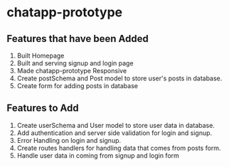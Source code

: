# chatapp-prototype
## Features that have been Added

1. Built Homepage
2. Built and serving signup and login page
3. Made chatapp-prototype Responsive
4. Create postSchema and Post model to store user's posts in database.
5. Create form for adding posts in database

## Features to Add

1. Create userSchema and User model to store user data in database.
2. Add authentication and server side validation for login and signup.
3. Error Handling on login and signup.
4. Create routes handlers for handling data that comes from posts form. 
5. Handle user data in coming from signup and login form
